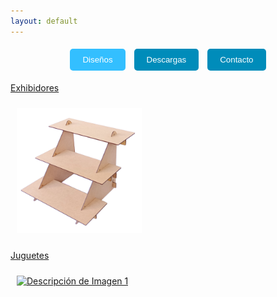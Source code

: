 ```yaml
---
layout: default
---
```

<p align="center">
  <a href="./disenos.html" style="text-decoration: none;">
    <button style="padding: 10px 20px; margin: 5px; background-color: #33BFFF; color: white; border: none; border-radius: 5px;">Diseños</button>
  </a>
  <a href="./descargas.html" style="text-decoration: none;">
    <button style="padding: 10px 20px; margin: 5px; background-color: #008CBA; color: white; border: none; border-radius: 5px;">Descargas</button>
  </a>
  <a href="./contacto.html" style="text-decoration: none;">
    <button style="padding: 10px 20px; margin: 5px; background-color: #008CBA; color: white; border: none; border-radius: 5px;">Contacto</button>
  </a>
</p>

<p align="center">
    <a href="./exhibidores/exhibidores.html">
        <p>Exhibidores</p>
        <img src="./exhibidores/3.jpg" alt="Descripción de Imagen 1" width="200" style="margin: 10px;">
    </a>
</p>
<p align="center">
    <a href="./juguetes/juguetes.html">
        <p>Juguetes</p>
        <img src="./juguetes/1.png" alt="Descripción de Imagen 1" width="200" style="margin: 10px;">
    </a>
</p>